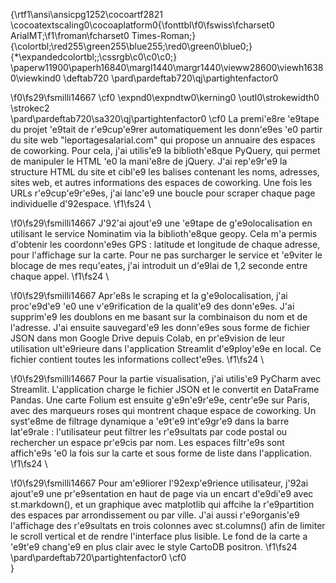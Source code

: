 {\rtf1\ansi\ansicpg1252\cocoartf2821
\cocoatextscaling0\cocoaplatform0{\fonttbl\f0\fswiss\fcharset0 ArialMT;\f1\froman\fcharset0 Times-Roman;}
{\colortbl;\red255\green255\blue255;\red0\green0\blue0;}
{\*\expandedcolortbl;;\cssrgb\c0\c0\c0;}
\paperw11900\paperh16840\margl1440\margr1440\vieww28600\viewh16380\viewkind0
\deftab720
\pard\pardeftab720\qj\partightenfactor0

\f0\fs29\fsmilli14667 \cf0 \expnd0\expndtw0\kerning0
\outl0\strokewidth0 \strokec2 \
\pard\pardeftab720\sa320\qj\partightenfactor0
\cf0 La premi\'e8re \'e9tape du projet \'e9tait de r\'e9cup\'e9rer automatiquement les donn\'e9es \'e0 partir du site web "leportagesalarial.com" qui propose un annuaire des espaces de coworking. Pour cela, j'ai utilis\'e9 la biblioth\'e8que PyQuery, qui permet de manipuler le HTML \'e0 la mani\'e8re de jQuery. J'ai rep\'e9r\'e9 la structure HTML du site et cibl\'e9 les balises contenant les noms, adresses, sites web, et autres informations des espaces de coworking. Une fois les URLs r\'e9cup\'e9r\'e9es, j'ai lanc\'e9 une boucle pour scraper chaque page individuelle d\'92espace.
\f1\fs24 \

\f0\fs29\fsmilli14667 J\'92'ai ajout\'e9 une \'e9tape de g\'e9olocalisation en utilisant le service Nominatim via la biblioth\'e8que geopy. Cela m'a permis d'obtenir les coordonn\'e9es GPS : latitude et longitude de chaque adresse, pour l'affichage sur la carte. Pour ne pas surcharger le service et \'e9viter le blocage de mes requ\'eates, j'ai introduit un d\'e9lai de 1,2 seconde entre chaque appel.
\f1\fs24 \

\f0\fs29\fsmilli14667 Apr\'e8s le scraping et la g\'e9olocalisation, j'ai proc\'e9d\'e9 \'e0 une v\'e9rification de la qualit\'e9 des donn\'e9es. J'ai supprim\'e9 les doublons en me basant sur la combinaison du nom et de l'adresse. J'ai ensuite sauvegard\'e9 les donn\'e9es sous forme de fichier JSON dans mon Google Drive depuis Colab, en pr\'e9vision de leur utilisation ult\'e9rieure dans l'application Streamlit d\'e9ploy\'e9e en local. Ce fichier contient toutes les informations collect\'e9es.
\f1\fs24 \

\f0\fs29\fsmilli14667 Pour la partie visualisation, j'ai utilis\'e9 PyCharm avec Streamlit. L'application charge le fichier JSON et le convertit en DataFrame Pandas. Une carte Folium est ensuite g\'e9n\'e9r\'e9e, centr\'e9e sur Paris, avec des marqueurs roses qui montrent chaque espace de coworking. Un syst\'e8me de filtrage dynamique a \'e9t\'e9 int\'e9gr\'e9 dans la barre lat\'e9rale : l'utilisateur peut filtrer les r\'e9sultats par code postal ou rechercher un espace pr\'e9cis par nom. Les espaces filtr\'e9s sont affich\'e9s \'e0 la fois sur la carte et sous forme de liste dans l'application.
\f1\fs24 \

\f0\fs29\fsmilli14667 Pour am\'e9liorer l\'92exp\'e9rience utilisateur, j\'92ai ajout\'e9 une pr\'e9sentation en haut de page via un encart d\'e9di\'e9 avec st.markdown(), et un graphique avec matplotlib qui affcihe la r\'e9partition des espaces par arrondissement ou par ville. J'ai aussi r\'e9organis\'e9 l'affichage des r\'e9sultats en trois colonnes avec st.columns() afin de limiter le scroll vertical et de rendre l'interface plus lisible. Le fond de la carte a \'e9t\'e9 chang\'e9 en plus clair avec le style CartoDB positron.
\f1\fs24 \
\pard\pardeftab720\partightenfactor0
\cf0 \
}